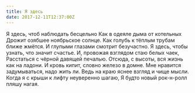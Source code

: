 ```yaml
---
title: Я здесь
date: 2017-12-11T12:37:00Z
---
```


Я здесь, чтоб наблюдать бесцельно
Как в одеяле дыма от котельных
Дрожит озябшее ноябрьское солнце.
Как голубь к тёплым трубам ближе жмётся.
И глупыми глазами смотрит безучастно.
Я здесь, чтобы узнать, что значит счастье.
И, провожая взглядом стаю белых чаек,
Расстаться с чёрной давящей печалью.
Отсюда, с высоты, вся жизнь как на ладони.
И кровь кипит, словно железо в домне.
Мне нравится задумываться, надо жить ли.
Ведь на краю яснее взгляд и чище мысли.
Когда я с крыши к лифту неуверенно шагаю,
Я будто новый рок-н-ролл пляшу нагая.